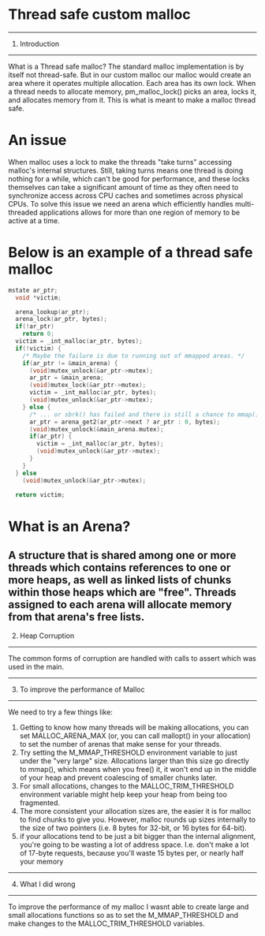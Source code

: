 # Thread safe custom malloc

------------------------------------------------------------------------------------------------------------------------
1. Introduction
------------------------------------------------------------------------------------------------------------------------
What is a Thread safe malloc?
The standard malloc implementation is by itself not thread-safe. But in our custom malloc our malloc would create an area where it operates multiple allocation.
Each area has its own lock. When a thread needs to allocate memory, pm_malloc_lock() picks an area, locks it, and allocates memory from it. This is what is meant to make a malloc thread safe.

# An issue
When malloc uses a lock to make the threads "take turns" accessing malloc's internal structures. Still, taking turns means one thread is doing nothing for a while, which can't be good for performance, and these locks themselves can take a significant amount of time as they often need to synchronize access across CPU caches and sometimes across physical CPUs.
To solve this issue we need an arena which efficiently handles multi-threaded applications allows for more than one region of memory to be active at a time.


# Below is an example of a thread safe malloc

```c
mstate ar_ptr;
  void *victim;

  arena_lookup(ar_ptr);
  arena_lock(ar_ptr, bytes);
  if(!ar_ptr)
    return 0;
  victim = _int_malloc(ar_ptr, bytes);
  if(!victim) {
    /* Maybe the failure is due to running out of mmapped areas. */
    if(ar_ptr != &main_arena) {
      (void)mutex_unlock(&ar_ptr->mutex);
      ar_ptr = &main_arena;
      (void)mutex_lock(&ar_ptr->mutex);
      victim = _int_malloc(ar_ptr, bytes);
      (void)mutex_unlock(&ar_ptr->mutex);
    } else {
      /* ... or sbrk() has failed and there is still a chance to mmap() */
      ar_ptr = arena_get2(ar_ptr->next ? ar_ptr : 0, bytes);
      (void)mutex_unlock(&main_arena.mutex);
      if(ar_ptr) {
        victim = _int_malloc(ar_ptr, bytes);
        (void)mutex_unlock(&ar_ptr->mutex);
      }
    }
  } else
    (void)mutex_unlock(&ar_ptr->mutex);

  return victim;
```

# What is an Arena?
A structure that is shared among one or more threads which contains references to one or more heaps, as well as linked lists of chunks within those heaps which are "free". Threads assigned to each arena will allocate memory from that arena's free lists.
------------------------------------------------------------------------------------------------------------------------------------------------------------------
2. Heap Corruption
-------------------------------------------------------------------------------------------------------------------------------------------------------------------
The common forms of corruption are handled with calls to assert which was used in the main.

-------------------------------------------------------------------------------------------------------------------------------------------------------------------
3. To improve the performance of Malloc
-------------------------------------------------------------------------------------------------------------------------------------------------------------------
We need to try a few things like:
1. Getting to know how many threads will be making allocations, you can set MALLOC_ARENA_MAX (or, you can call mallopt() in your allocation) to set the number of arenas that make sense for your threads.
2. Try setting the M_MMAP_THRESHOLD environment variable to just under the "very large" size. Allocations larger than this size go directly to mmap(), which means when you free() it, it won't end up in the middle of your heap and prevent coalescing of smaller chunks later.
3. For small allocations, changes to the MALLOC_TRIM_THRESHOLD environment variable might help keep your heap from being too fragmented.
4. The more consistent your allocation sizes are, the easier it is for malloc to find chunks to give you. However, malloc rounds up sizes internally to the size of two pointers (i.e. 8 bytes for 32-bit, or 16 bytes for 64-bit).
5. if your allocations tend to be just a bit bigger than the internal alignment, you're going to be wasting a lot of address space. I.e. don't make a lot of 17-byte requests, because you'll waste 15 bytes per, or nearly half your memory

--------------------------------------------------------------------------------------------------------------------------------------------------------------------
4. What I did wrong 
--------------------------------------------------------------------------------------------------------------------------------------------------------------------
To improve the performance of my malloc I wasnt able to create large and small allocations functions so as to set the M_MMAP_THRESHOLD and make changes to the MALLOC_TRIM_THRESHOLD variables.
